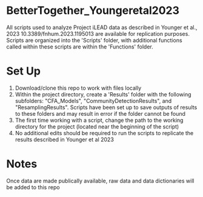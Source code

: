 # BetterTogether_Youngeretal2023

All scripts used to analyze Project iLEAD data as described in Younger et al., 2023 10.3389/fnhum.2023.1195013 are available for replication purposes. 
Scripts are organized into the 'Scripts' folder, with additional functions called within these scripts are within the 'Functions' folder. 

# Set Up
1. Download/clone this repo to work with files locally
2. Within the project directory, create a 'Results' folder with the following subfolders: "CFA_Models", "CommunityDetectionResults", and "ResamplingResults". Scripts have been set up to save outputs of results to these folders and may result in error if the folder cannot be found
3. The first time working with a script, change the path to the working directory for the project (located near the beginning of the script)
4. No additional edits should be required to run the scripts to replicate the results described in Younger et al 2023

# Notes
Once data are made publically available, raw data and data dictionaries will be added to this repo

